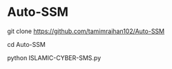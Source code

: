 # Auto-SSM

git clone https://github.com/tamimraihan102/Auto-SSM

cd Auto-SSM

python ISLAMIC-CYBER-SMS.py
